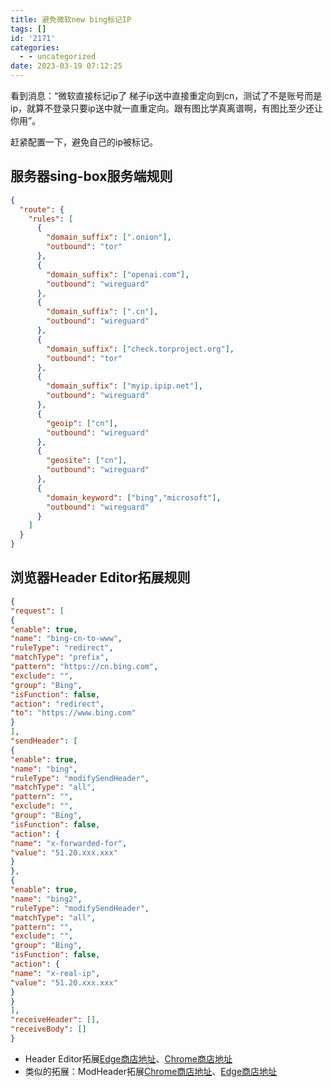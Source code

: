 ```yaml
---
title: 避免微软new bing标记IP
tags: []
id: '2171'
categories:
  - - uncategorized
date: 2023-03-19 07:12:25
---
```


看到消息：“微软直接标记ip了 梯子ip送中直接重定向到cn，测试了不是账号而是ip，就算不登录只要ip送中就一直重定向。跟有图比学真离谱啊，有图比至少还让你用”。

赶紧配置一下，避免自己的ip被标记。

## 服务器sing-box服务端规则

```json
{
  "route": {
    "rules": [
      {
        "domain_suffix": [".onion"],
        "outbound": "tor"
      },
      {
        "domain_suffix": ["openai.com"],
        "outbound": "wireguard"
      },
      {
        "domain_suffix": [".cn"],
        "outbound": "wireguard"
      },
      {
        "domain_suffix": ["check.torproject.org"],
        "outbound": "tor"
      },
      {
        "domain_suffix": ["myip.ipip.net"],
        "outbound": "wireguard"
      },
      {
        "geoip": ["cn"],
        "outbound": "wireguard"
      },
      {
        "geosite": ["cn"],
        "outbound": "wireguard"
      },
      {
        "domain_keyword": ["bing","microsoft"],
        "outbound": "wireguard"
      }
    ]
  }
}
```

## 浏览器Header Editor拓展规则

```json
{
"request": [
{
"enable": true,
"name": "bing-cn-to-www",
"ruleType": "redirect",
"matchType": "prefix",
"pattern": "https://cn.bing.com",
"exclude": "",
"group": "Bing",
"isFunction": false,
"action": "redirect",
"to": "https://www.bing.com"
}
],
"sendHeader": [
{
"enable": true,
"name": "bing",
"ruleType": "modifySendHeader",
"matchType": "all",
"pattern": "",
"exclude": "",
"group": "Bing",
"isFunction": false,
"action": {
"name": "x-forwarded-for",
"value": "51.20.xxx.xxx"
}
},
{
"enable": true,
"name": "bing2",
"ruleType": "modifySendHeader",
"matchType": "all",
"pattern": "",
"exclude": "",
"group": "Bing",
"isFunction": false,
"action": {
"name": "x-real-ip",
"value": "51.20.xxx.xxx"
}
}
],
"receiveHeader": [],
"receiveBody": []
}
```

*   Header Editor拓展[Edge商店地址](https://microsoftedge.microsoft.com/addons/detail/header-editor/afopnekiinpekooejpchnkgfffaeceko)、[Chrome商店地址](https://chrome.google.com/webstore/detail/header-editor/eningockdidmgiojffjmkdblpjocbhgh?hl=zh-CN)
*   类似的拓展：ModHeader拓展[Chrome商店地址](https://chrome.google.com/webstore/detail/modheader-modify-http-hea/idgpnmonknjnojddfkpgkljpfnnfcklj?hl=zh-CN)、[Edge商店地址](https://microsoftedge.microsoft.com/addons/detail/modheader-modify-http-h/opgbiafapkbbnbnjcdomjaghbckfkglc?hl=zh-CN)